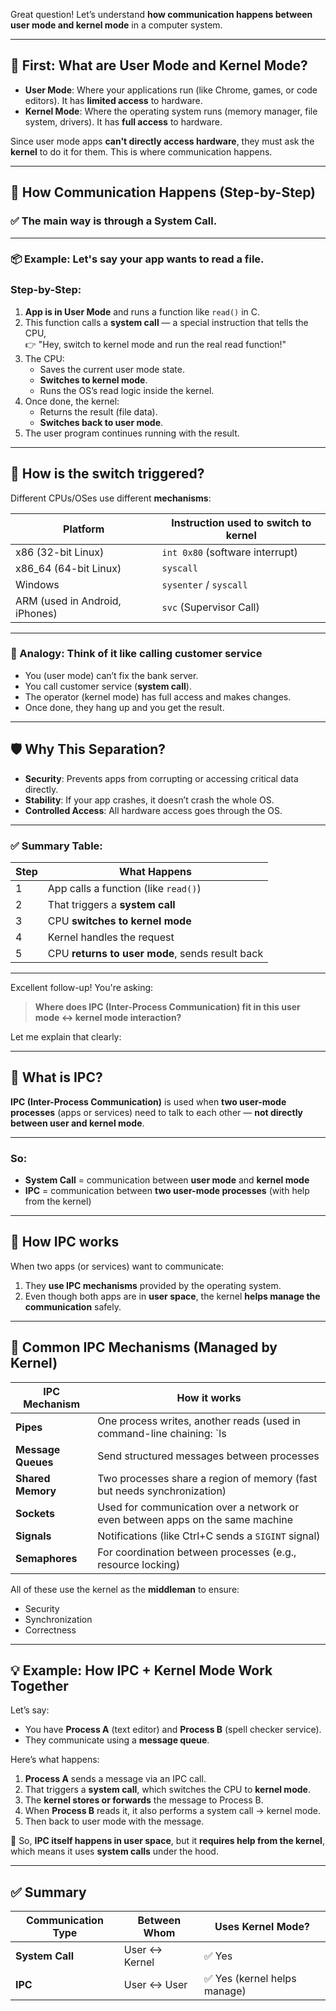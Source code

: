 Great question! Let’s understand **how communication happens between user mode and kernel mode** in a computer system.

---

## 🧠 First: What are User Mode and Kernel Mode?

- **User Mode**: Where your applications run (like Chrome, games, or code editors). It has **limited access** to hardware.
- **Kernel Mode**: Where the operating system runs (memory manager, file system, drivers). It has **full access** to hardware.

Since user mode apps **can't directly access hardware**, they must ask the **kernel** to do it for them. This is where communication happens.

---

## 🔄 How Communication Happens (Step-by-Step)

### ✅ The main way is through a **System Call**.

---

### 📦 Example: Let's say your app wants to read a file.

### Step-by-Step:
1. **App is in User Mode** and runs a function like `read()` in C.
2. This function calls a **system call** — a special instruction that tells the CPU,  
   👉 "Hey, switch to kernel mode and run the real read function!"
3. The CPU:
   - Saves the current user mode state.
   - **Switches to kernel mode**.
   - Runs the OS’s read logic inside the kernel.
4. Once done, the kernel:
   - Returns the result (file data).
   - **Switches back to user mode**.
5. The user program continues running with the result.

---

## 🔧 How is the switch triggered?

Different CPUs/OSes use different **mechanisms**:

| Platform | Instruction used to switch to kernel |
|----------|--------------------------------------|
| x86 (32-bit Linux) | `int 0x80` (software interrupt) |
| x86_64 (64-bit Linux) | `syscall` |
| Windows | `sysenter` / `syscall` |
| ARM (used in Android, iPhones) | `svc` (Supervisor Call) |

---

### 🧾 Analogy: Think of it like calling customer service

- You (user mode) can’t fix the bank server.
- You call customer service (**system call**).
- The operator (kernel mode) has full access and makes changes.
- Once done, they hang up and you get the result.

---

## 🛡️ Why This Separation?

- **Security**: Prevents apps from corrupting or accessing critical data directly.
- **Stability**: If your app crashes, it doesn’t crash the whole OS.
- **Controlled Access**: All hardware access goes through the OS.

---

### ✅ Summary Table:

| Step | What Happens |
|------|--------------|
| 1 | App calls a function (like `read()`) |
| 2 | That triggers a **system call** |
| 3 | CPU **switches to kernel mode** |
| 4 | Kernel handles the request |
| 5 | CPU **returns to user mode**, sends result back |

---

Excellent follow-up! You're asking:  
> **Where does IPC (Inter-Process Communication) fit in this user mode ↔ kernel mode interaction?**

Let me explain that clearly:

---

## 🔹 **What is IPC?**

**IPC (Inter-Process Communication)** is used when **two user-mode processes** (apps or services) need to talk to each other — **not directly between user and kernel mode**.

---

### So:
- **System Call** = communication between **user mode** and **kernel mode**  
- **IPC** = communication between **two user-mode processes** (with help from the kernel)

---

## 🔄 How IPC works

When two apps (or services) want to communicate:

1. They **use IPC mechanisms** provided by the operating system.
2. Even though both apps are in **user space**, the kernel **helps manage the communication** safely.

---

## 🧱 Common IPC Mechanisms (Managed by Kernel)

| IPC Mechanism | How it works |
|---------------|--------------|
| **Pipes** | One process writes, another reads (used in command-line chaining: `ls | grep`) |
| **Message Queues** | Send structured messages between processes |
| **Shared Memory** | Two processes share a region of memory (fast but needs synchronization) |
| **Sockets** | Used for communication over a network or even between apps on the same machine |
| **Signals** | Notifications (like Ctrl+C sends a `SIGINT` signal) |
| **Semaphores** | For coordination between processes (e.g., resource locking) |

All of these use the kernel as the **middleman** to ensure:
- Security
- Synchronization
- Correctness

---

## 💡 Example: How IPC + Kernel Mode Work Together

Let’s say:
- You have **Process A** (text editor) and **Process B** (spell checker service).
- They communicate using a **message queue**.

Here’s what happens:
1. **Process A** sends a message via an IPC call.
2. That triggers a **system call**, which switches the CPU to **kernel mode**.
3. The **kernel stores or forwards** the message to Process B.
4. When **Process B** reads it, it also performs a system call → kernel mode.
5. Then back to user mode with the message.

📌 So, **IPC itself happens in user space**, but it **requires help from the kernel**, which means it uses **system calls** under the hood.

---

## ✅ Summary

| Communication Type | Between Whom | Uses Kernel Mode? |
|--------------------|--------------|-------------------|
| **System Call** | User ↔ Kernel | ✅ Yes |
| **IPC** | User ↔ User | ✅ Yes (kernel helps manage) |

